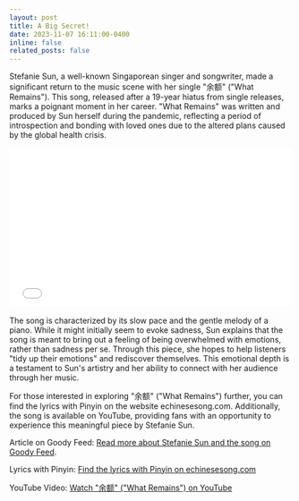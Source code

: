 ```yaml
---
layout: post
title: A Big Secret!
date: 2023-11-07 16:11:00-0400
inline: false
related_posts: false
---
```



Stefanie Sun, a well-known Singaporean singer and songwriter, made a significant return to the music scene with her single "余额" ("What Remains"). This song, released after a 19-year hiatus from single releases, marks a poignant moment in her career. "What Remains" was written and produced by Sun herself during the pandemic, reflecting a period of introspection and bonding with loved ones due to the altered plans caused by the global health crisis.


<div style="position: relative; padding-bottom: 56.25%; height: 0;">
  <iframe src="//player.bilibili.com/player.html?aid=416558732&bvid=BV1NV411i72k&cid=292748126&p=1" scrolling="no" border="0" frameborder="no" framespacing="0" allowfullscreen="true" style="position: absolute; top: 0; left: 0; width: 100%; height: 100%;"></iframe>
</div>
<br>
The song is characterized by its slow pace and the gentle melody of a piano. While it might initially seem to evoke sadness, Sun explains that the song is meant to bring out a feeling of being overwhelmed with emotions, rather than sadness per se. Through this piece, she hopes to help listeners "tidy up their emotions" and rediscover themselves. This emotional depth is a testament to Sun's artistry and her ability to connect with her audience through her music.

For those interested in exploring "余额" ("What Remains") further, you can find the lyrics with Pinyin on the website echinesesong.com. Additionally, the song is available on YouTube, providing fans with an opportunity to experience this meaningful piece by Stefanie Sun.

Article on Goody Feed: [Read more about Stefanie Sun and the song on Goody Feed](https://goodyfeed.com/stefanie-sun-new-song/).

Lyrics with Pinyin: [Find the lyrics with Pinyin on echinesesong.com](https://www.echinesesong.com/yu-e-余额-what-reminds/yu-e-余额-what-reminds-lyrics-歌詞-with-pinyin-by-sun-yan-zi-孙燕姿-stefanie-sun/)

YouTube Video: [Watch "余额" ("What Remains") on YouTube](https://www.youtube.com/watch?v=K-M6251jvXw)
